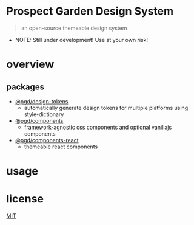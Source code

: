 # Prospect Garden Design System

> an open-source themeable design system

- NOTE: Still under development! Use at your own risk!

# overview

## packages

- [@pgd/design-tokens](/packages/design-tokens)
  - automatically generate design tokens for multiple platforms using style-dictionary
- [@pgd/components](/packages/components)
  - framework-agnostic css components and optional vanillajs components
- [@pgd/components-react](/packages/components-react)
  - themeable react components 

# usage

# license

[MIT](https://opensource.org/licenses/MIT)
